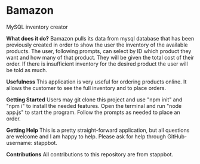 # Bamazon

MySQL inventory creator

**What does it do?**
Bamazon pulls its data from mysql database that has been previously created in order to show the user the inventory of the available products. The user, following prompts, can select by ID which product they want and how many of that product. They will be given the total cost of their order. If there is insufficient inventory for the desired product the user will be told as much.

**Usefulness**
This application is very useful for ordering products online. It allows the customer to see the full inventory and to place orders.

**Getting Started**
Users may git clone this project and use "npm init" and "npm i" to install the needed features. Open the terminal and run "node app.js" to start the program. Follow the prompts as needed to place an order.

**Getting Help**
This is a pretty straight-forward application, but all questions are welcome and I am happy to help. Please ask for help through GitHub- username: stappbot.

**Contributions**
All contributions to this repository are from stappbot.

